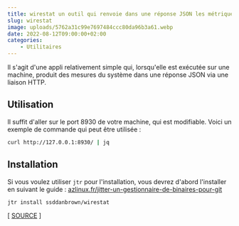 ```yaml
---
title: wirestat un outil qui renvoie dans une réponse JSON les métriques de votre système
slug: wirestat
image: uploads/5762a31c99e7697484ccc80da96b3a61.webp
date: 2022-08-12T09:00:00+02:00
categories:
    - Utilitaires
---
```


Il s'agit d'une appli relativement simple qui, lorsqu'elle est exécutée sur une machine, produit des mesures du système dans une réponse JSON via une liaison HTTP.

## Utilisation

Il suffit d'aller sur le port 8930 de votre machine, qui est modifiable. Voici un exemple de commande qui peut être utilisée :

```bash
curl http://127.0.0.1:8930/ | jq
```

## Installation

Si vous voulez utiliser `jtr` pour l'installation, vous devrez d'abord l'installer en suivant le guide : [azlinux.fr/jitter-un-gestionnaire-de-binaires-pour-git](/jitter-un-gestionnaire-de-binaires-pour-git)

```bash
jtr install ssddanbrown/wirestat
```

[ [SOURCE](https://github.com/ssddanbrown/wirestat) ]
